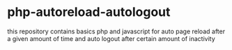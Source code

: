 # php-autoreload-autologout
this repository contains basics php and javascript for auto page reload after a given amount of time and auto logout after certain amount of inactivity
